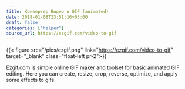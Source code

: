 ```yaml
---
title: Конвертер Видео в GIF (animated)
date: 2018-01-08T23:51:16+03:00
draft: false
categories: ["helper"]
source_url: https://ezgif.com/video-to-gif
---
```


{{< figure src="/pics/ezgif.png" link="https://ezgif.com/video-to-gif" target="_blank" class="float-left pr-2">}}

Ezgif.com is simple online GIF maker and toolset for basic animated GIF editing.
Here you can create, resize, crop, reverse, optimize, and apply some effects to gifs.

<!--more-->
